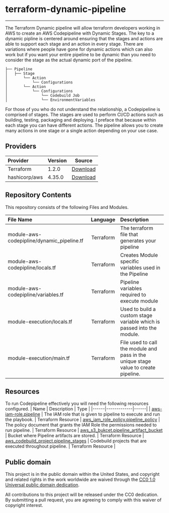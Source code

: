 # terraform-dynamic-pipeline

------------

The Terraform Dynamic pipeline will allow terraform developers working in AWS to create an AWS Codepipeline with Dynamic Stages.  The key to a dynamic pipline is centered around ensuring that the stages and actions are able to support each stage and an action in every stage.  There are variations where people have gone for dynamic actions which can also work but if you want your entire pipeline to be dynamic than you need to consider the stage as the actual dynamic port of the pipeline.

```
├── Pipeline       
│   ├── Stage
│       └── Action
│           └── Configurations
│       └── Action
│           └── Configurations
│               └── Codebuild Job
│               └── EnvironmentVariables

```

For those of you who do not understand the relationship, a Codepipeline is comprised of stages.  The stages are used to perform CI/CD actions such as building, testing, packaging and deploying.  I preface that because within each stage you can have different actions. The pipeline allows you to create many actions in one stage or a single action depending on your use case.

## Providers

Provider | Version | Source |
:------- | :------ | :-----:
| Terraform | 1.2.0 | [Download](https://releases.hashicorp.com/terraform/) |
| hashicorp/aws | 4.35.0 | [Download](https://registry.terraform.io/providers/hashicorp/aws/4.35.0) |

## Repository Contents

This repository consists of the following Files and Modules.

| File Name | Language | Description |
| :-------- | :------: | :---------- |
| module-aws-codepipline/dynamic_pipeline.tf | Terraform | The terraform file that generates your pipeline |
| module-aws-codepipline/locals.tf | Terraform | Creates Module specific variables used in the Pipeline |
| module-aws-codepipline/variables.tf | Terraform | Pipeline variables required to execute module |
| module-execution/locals.tf | Terraform | Used to build a custom stage variable which is passed into the module. |
| module-execution/main.tf | Terraform | File used to call the module and pass in the unique stage value to create pipeline. |

## Resources

To run Codepipeline effectively you will need the following resources configured.
| Name | Description | Type |
|------|-------------|------|
| [aws-iam-role.pipeline](https://registry.terraform.io/providers/aaronfeng/aws/latest/docs/resources/iam_role) | The IAM role that is given to pipeline to execute and run the playbook. | Terraform Resource |
[aws_iam_role_policy.pipeline_policy](https://registry.terraform.io/providers/hashicorp/aws/latest/docs/resources/iam_role_policy) | The policy document that grants the IAM Role the permissions needed to run pipeline. | Terraform Resource |
[aws_s3_bukcet.pipeline_artifact_bucket](https://registry.terraform.io/providers/hashicorp/aws/latest/docs/resources/s3_bucket) | Bucket where Pipeline artifacts are stored. | Terraform Resource |
[aws_codebuild_project.pipeline_stages](https://registry.terraform.io/providers/hashicorp/aws/latest/docs/resources/codebuild_project) | Codebuild projects that are executed throughout pipeline. | Terraform Resource |

## Public domain

This project is in the public domain within the United States, and
copyright and related rights in the work worldwide are waived through
the [CC0 1.0 Universal public domain dedication](https://creativecommons.org/publicdomain/zero/1.0/).

All contributions to this project will be released under the CC0
dedication. By submitting a pull request, you are agreeing to comply
with this waiver of copyright interest.
